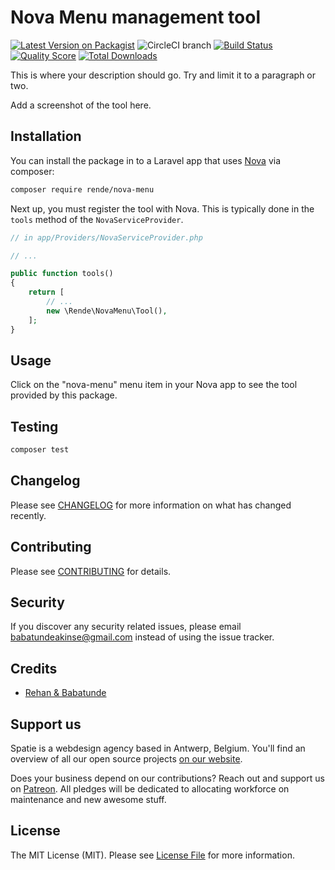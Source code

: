 # Nova Menu management tool

[![Latest Version on Packagist](https://img.shields.io/packagist/v/rende/nova-menu.svg?style=flat-square)](https://packagist.org/packages/rende/nova-menu)
![CircleCI branch](https://img.shields.io/circleci/project/github/rende/nova-menu/master.svg?style=flat-square)
[![Build Status](https://img.shields.io/travis/rende/nova-menu/master.svg?style=flat-square)](https://travis-ci.org/rende/nova-menu)
[![Quality Score](https://img.shields.io/scrutinizer/g/rende/nova-menu.svg?style=flat-square)](https://scrutinizer-ci.com/g/rende/nova-menu)
[![Total Downloads](https://img.shields.io/packagist/dt/rende/nova-menu.svg?style=flat-square)](https://packagist.org/packages/rende/nova-menu)


This is where your description should go. Try and limit it to a paragraph or two.

Add a screenshot of the tool here.

## Installation

You can install the package in to a Laravel app that uses [Nova](https://nova.laravel.com) via composer:

```bash
composer require rende/nova-menu
```

Next up, you must register the tool with Nova. This is typically done in the `tools` method of the `NovaServiceProvider`.

```php
// in app/Providers/NovaServiceProvider.php

// ...

public function tools()
{
    return [
        // ...
        new \Rende\NovaMenu\Tool(),
    ];
}
```

## Usage

Click on the "nova-menu" menu item in your Nova app to see the tool provided by this package.

## Testing

``` bash
composer test
```

## Changelog

Please see [CHANGELOG](CHANGELOG.md) for more information on what has changed recently.

## Contributing

Please see [CONTRIBUTING](CONTRIBUTING.md) for details.

## Security

If you discover any security related issues, please email babatundeakinse@gmail.com instead of using the issue tracker.

## Credits

- [Rehan & Babatunde](https://github.com/babatundeakinse)

## Support us

Spatie is a webdesign agency based in Antwerp, Belgium. You'll find an overview of all our open source projects [on our website](https://spatie.be/opensource).

Does your business depend on our contributions? Reach out and support us on [Patreon](https://www.patreon.com/spatie). 
All pledges will be dedicated to allocating workforce on maintenance and new awesome stuff.

## License

The MIT License (MIT). Please see [License File](LICENSE.md) for more information.
